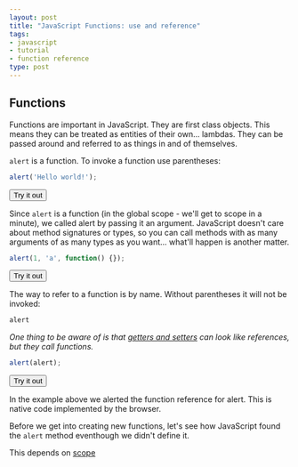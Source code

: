 ```yaml
---
layout: post
title: "JavaScript Functions: use and reference"
tags:
- javascript
- tutorial
- function reference
type: post
---
```


## Functions

Functions are important in JavaScript. They are first class objects. This means they can be treated as entities of
their own... lambdas. They can be passed around and referred to as things in and of themselves.

`alert` is a function. To invoke a function use parentheses:

```javascript
alert('Hello world!');
```
<button onclick="window.alert('Hello world!');">Try it out</button>

Since `alert` is a function (in the global scope - we'll get to scope in a minute), we called alert by passing it an argument.
JavaScript doesn't care about method signatures or types, so you can call methods with as many arguments of as many types as
you want... what'll happen is another matter.

```javascript
alert(1, 'a', function() {});
```
<button onclick="window.alert(1, 'a', function() {});">Try it out</button>

The way to refer to a function is by name. Without parentheses it will not be invoked:

```javascript
alert
```

_One thing to be aware of is that [getters and setters](../javascript-getters-and-setters) can look like references, but
they call functions._

```javascript
alert(alert);
```
<button onclick="window.alert(alert);">Try it out</button>

In the example above we alerted the function reference for alert. This is native code implemented by the browser.

Before we get into creating new functions, let's see how JavaScript found the `alert` method eventhough we didn't define
it.

This depends on [scope](../javascript-scope-introduction)